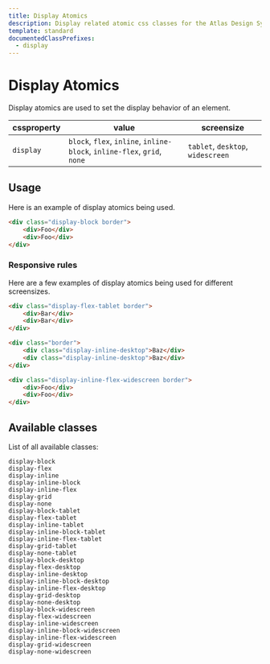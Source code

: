 ```yaml
---
title: Display Atomics
description: Display related atomic css classes for the Atlas Design System
template: standard
documentedClassPrefixes:
  - display
---
```


# Display Atomics

Display atomics are used to set the display behavior of an element.

| cssproperty | value                                                                    | screensize                        |
| ----------- | ------------------------------------------------------------------------ | --------------------------------- |
| `display`   | `block`, `flex`, `inline`, `inline-block`, `inline-flex`, `grid`, `none` | `tablet`, `desktop`, `widescreen` |

## Usage

Here is an example of display atomics being used.

```html
<div class="display-block border">
	<div>Foo</div>
	<div>Foo</div>
</div>
```

### Responsive rules

Here are a few examples of display atomics being used for different screensizes.

```html
<div class="display-flex-tablet border">
	<div>Bar</div>
	<div>Bar</div>
</div>
```

```html
<div class="border">
	<div class="display-inline-desktop">Baz</div>
	<div class="display-inline-desktop">Baz</div>
</div>
```

```html
<div class="display-inline-flex-widescreen border">
	<div>Foo</div>
	<div>Foo</div>
</div>
```

## Available classes

List of all available classes:

```atomics-filter
display-block
display-flex
display-inline
display-inline-block
display-inline-flex
display-grid
display-none
display-block-tablet
display-flex-tablet
display-inline-tablet
display-inline-block-tablet
display-inline-flex-tablet
display-grid-tablet
display-none-tablet
display-block-desktop
display-flex-desktop
display-inline-desktop
display-inline-block-desktop
display-inline-flex-desktop
display-grid-desktop
display-none-desktop
display-block-widescreen
display-flex-widescreen
display-inline-widescreen
display-inline-block-widescreen
display-inline-flex-widescreen
display-grid-widescreen
display-none-widescreen
```
